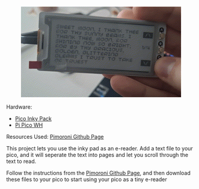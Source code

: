<p align="center"> <img src='/demos/scrolldownbutton.gif'/> </p>

Hardware:
- [Pico Inky Pack](https://shop.pimoroni.com/products/pico-inky-pack?variant=40044626051155)
 - [Pi Pico WH](https://shop.pimoroni.com/products/raspberry-pi-pico-w?variant=40059369652307)

Resources Used:
[Pimoroni Github Page](https://github.com/pimoroni/pimoroni-pico)

This project lets you use the inky pad as an e-reader. Add a text file to your pico, and it will seperate the text into pages and let you scroll through the text to read.

Follow the instructions from the [Pimoroni Github Page](https://github.com/pimoroni/pimoroni-pico/blob/main/setting-up-micropython.md), and then download these files to your pico to start using your pico as a tiny e-reader
